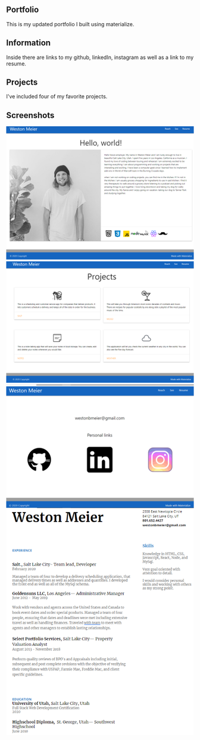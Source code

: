 ## Portfolio ##

This is my updated portfolio I built using materialize. 

## Information ##

Inside there are links to my github, linkedIn, instagram as well as a link to my resume. 

## Projects ##

I've included four of my favorite projects. 

## Screenshots ##

![index](assets/index.PNG)
![projects](assets/Projects.PNG)
![contact](assets/contact.PNG)
![resume](assets/resume.PNG)